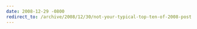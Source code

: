 ```yaml
---
date: 2008-12-29 -0800
redirect_to: /archive/2008/12/30/not-your-typical-top-ten-of-2008-post.aspx/
---
```

